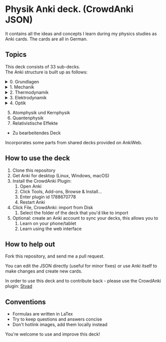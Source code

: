 # Physik Anki deck. (CrowdAnki JSON)

It contains all the ideas and concepts I learn during my physics studies as Anki cards. The cards are all in German.

## Topics
This deck consists of 33 sub-decks.\
The Anki structure is built up as follows:

<details>
  <summary>0. Grundlagen</summary>
  
    i. Fehlerrechnung
    ii. Koryphäen
    iii. Licht
    iv. Periodensystem
    v. Sonnensystem
    
</details>

<details>
  <summary>1. Mechanik</summary>
    <details>
      <summary>&nbsp;&nbsp;i. Translation</summary>
      
        Geschwindigkeit, Beschleunigung, Freier Fall, Erdbeschleunigung,
        Anfangsbedingungen, Kraft, schwere und träge Masse, Bewegungsgleichung, 
        Vektoren, Kräfteaddition, Impuls, Impulserhaltung, Inertialsysteme, 
        Kraftstoß, Newtonsche Axiome, kinetische und potentielle Energie, 
        Energieerhaltung, Energiewandlung, Arbeit, Leistung, Haft- und Gleitreibung.
  </details>
  <details>
      <summary>&nbsp;&nbsp;ii. Rotation</summary>
  
        Winkelgeschwindigkeit, Winkelbeschleunigung, gleichmäßig beschleunigte Drehbewegung, Drehmoment, 
        Vektorprodukt, Rotationsenergie, Trägheitsmoment, Schwerpunkt, 
        Steinerscher Satz, Drehimpuls, Drehimpulserhaltung, Zentripetal- und Zentrifugalkraft, 
        Scheinkräfte, Corioliskraft, Foucaultpendel, Kreisel, 
        Präzession, Nutation, Trägheitstensor, stabile und labile Drehachsen.
  </details>
  <details>
    <summary>&nbsp;&nbsp;iii. Gravitation</summary>
  
        Gravitationsgesetz, konservatives Kraftfeld, Gradient, Gezeiten, 
        Fluchtgeschwindigkeit, Planetenbewegung, Bewegung um Schwerpunkt, Keplersche Gesetze.
  </details>
  <details>
    <summary>&nbsp;&nbsp;iv. Schwingungen und Wellen</summary>
  
      Federpendel, Fadenpendel, harmonischer Oszillator, Lösung der Bewegungsgleichung, 
      gekoppelte Schwingungen, Schwebungen, gedämpfte Schwingungen, Schwingfall, 
      aperiodischer Grenzfall, Kriechfall, Erzwungene Schwingungen, Resonanz, 
      Beschreibung mit komplexen Zahlen, Fourierzerlegung periodischer und aperiodischer Funktionen, Wellen, Phasengeschwindigkeit,
      Wellengleichung, Polarisation, Interferenz, Reflexion, 
      stehende Wellen, Interferenz am Doppelspalt, Dopplereffekt, Machkegel.
  </details>
  <details>
    <summary>&nbsp;&nbsp;v. Deformierbare Körper</summary>
  
      Scherung, Schermodul, Torsion, Verbiegung von Balken, 
      Hydrostatik, Druck, hydrostatischer Druck, Auftrieb, 
      Stabilität beim Schwimmen, Oberflächen- und Grenzflächenspannung, Druck in Ballons, Oberflächenkraft, 
      Meniskus, Kapillarkräfte, Strömungen, Strömungsfeld, 
      Fluss, Stromdichte, Kontinuitätsgleichung, Divergenz, 
      Gaußscher Satz, Viskosität, Rohrströmung, Bernoullische Gleichung, 
      Kavitation, Messung der Strömungsgeschwindigkeit, Tragflächenprofil, laminare und turbulente Strömung, 
      Reynoldszahl, Strömungswiderstand, Newtonreibung, Widerstandsbeiwert, 
      Rotation, Stokesscher Satz.
  </details>
</details>


<details>
  <summary>2. Thermodynamik</summary>
    <details>
      <summary>&nbsp;&nbsp;i. Temperatur und Wärme</summary>
      
        Temperatur, Wärmeausdehnung, Kelvinskala, Gleichung des idealen Gases,
        Kinetische Gastheorie, Innere Energie, Wärmemenge, Erster Hauptsatz,
        Spezifische Wärme, Atomistische Deutung, Freiheitsgrade, Gleichverteilungssatz,
        Abweichungen bei tiefen Temperaturen, Wärmeübertragungsmechanismen, Wärmeleitung, Wärmestrom,
        Wärmeleitfähigkeit, Wärmeleitungsgleichung, Laplace-Operator, Konvektion,
        Wärmestrahlung, Dewar.

  </details>
  <details>
      <summary>&nbsp;&nbsp;ii. Aggregatzustände</summary>
  
        Schmelzwärme, Verdampfungswärme, Volumenänderung, Phasendiagramme,
        Kritischer Punkt, Tripelpunkt, Dampfdruck, Luftfeuchtigkeit,
        Reale Gase, Joule-Thomson-Effekt, van-der-Waals-Gleichung.

  </details>
  <details>
    <summary>&nbsp;&nbsp;iii. Kreisprozesse und Entropie</summary>
  
        Zustandsänderungen des idealen Gases, Isotherme, Isochore, Isobare,
        Adiabate, Carnotprozess, Wirkungsgrad, Reversible und irreversible Prozesse,
        Stirlingprozess, Stirlingmotor und -wärmepumpe, Zweiter Hauptsatz, Entropie,
        Thermodynamische und statistische Definition, Entropieänderung bei Temperaturausgleich, Mischung und Kreisprozessen.
  </details>
  <details>
    <summary>&nbsp;&nbsp;iv. Technische Verfahren</summary>
  
      Federpendel, Fadenpendel, harmonischer Oszillator, Lösung der Bewegungsgleichung, 
      gekoppelte Schwingungen, Schwebungen, gedämpfte Schwingungen, Schwingfall, 
      aperiodischer Grenzfall, Kriechfall, Erzwungene Schwingungen, Resonanz, 
      Beschreibung mit komplexen Zahlen, Fourierzerlegung periodischer und aperiodischer Funktionen, Wellen, Phasengeschwindigkeit,
      Wellengleichung, Polarisation, Interferenz, Reflexion, 
      stehende Wellen, Interferenz am Doppelspalt, Dopplereffekt, Machkegel.
  </details>
  <details>
    <summary>&nbsp;&nbsp;v. Deformierbare Körper</summary>
  
        Erzeugung tiefer Temperaturen, Gasverflüssigung, Kühlschrank, Trockeneisherstellung,
        Vakuumerzeugung, Drehschieberpumpe, Turbomolekularpumpe, Druckmessung,
        Piraniröhre, Kristallzucht aus der Schmelze und aus der Gasphase, Epitaxie.
  </details>
</details>

<details>
  <summary>3. Elektrodynamik</summary>
    <details>
      <summary>&nbsp;&nbsp;i. Elektrostatik</summary>
      
        Ladung, Coulombkraft, Elektrisches Feld, Feldlinien,
        Monopol, Dipol, Potential, Spannung,
        Äquipotentialflächen, Metalle, Faradaybecher, Elektrischer Fluss,
        Kondensator, Kapazität, Ladung, Energie eines Kondensators,
        Energiedichte des Elektrischen Felds, Reihen- und Parallelschaltung, Elementarladung, Millikanversuch,
        Influenz, Dielektrika, Verschiebungs- und Orientierungspolarisation, Polarisierung,
        Dipol, Situation an Grenzflächen, Piezoeffekt.
  </details>
  <details>
      <summary>&nbsp;&nbsp;ii. Gleichströme </summary>
  
        Strom, Elektrischer Widerstand, Ohmsches Gesetz, Spezifischer Widerstand,
        Elektrische Leistung, Kirchhoffsche Gesetze, Reihen- und Parallelschaltung, Strom- und Spannungsmessung,
        Potentiometer, Brückenschaltung, Entladung eines Kondensators, Mikroskopische Betrachtung der Leitung,
        Leitfähigkeit in Lösungen, Elektrolyse, Brennstoffzelle.
  </details>
  <details>
    <summary>&nbsp;&nbsp;iii. Magnetismus</summary>
  
        Magnetfeld, Permanentmagnet, Stromdurchflossene Leiter, Lorentzkraft,
        Drehspulinstrument, Parallele Leiter, Biot-Savart-Gesetz, Kreisförmiger Leiter,
        Halleffekt, Fadenstrahlrohr, Magnetischer Fluss, Quellenfreiheit,
        Monopole, Induktion bei bewegtem Leiter und veränderlichem Magnetfeld, Dynamo, Wirbelströme,
        Lenzsche Regel, Selbstinduktion, Induktivität, Spule,
        Reihen- und Parallelschaltung, Energie der Spule, Energiedichte des Magnetfelds, Magnetisches Moment,
        Drehmoment, Energie und Kraft auf Dipol, Materie im Magnetfeld, Magnetisierung,
        Permeabilität, Suszeptibilität, Diamagnetismus, Supraleitung,
        Paramagnetismus, Ferromagnetismus, Magnetische Domänen, Hysterese.
  </details>
  <details>
    <summary>&nbsp;&nbsp;iv. Wechselstrom und Oszilliskop</summary>
  
        Wechselspannung, Braunsche Röhre, Oszilloskop, Triggern,
        Funktionsgenerator, Effektivwert, Transformator, Kapazitiver und induktiver Widerstand,
        Komplexe Widerstände, Tiefpass, Schwingkreis, Dämpfung,
        Resonanz, Parallel- und Reihenschwingkreis.
  </details>
  <details>
    <summary>&nbsp;&nbsp;v. Elektronische Bauelemente</summary>
  
        Diode, Diodenkennlinie, Zenerdiode, Halbleiter,
        Energiebänder, Dotierung, Photodetektor, Photovoltaik,
        Leuchtdiode, Gleichrichterschaltungen, Glättung, Transistor,
        Verstärker.
  </details>
  
  <details>
    <summary>&nbsp;&nbsp;vi. Elektromagnetische Wellen</summary>
  
        Maxwellsche Gesetze, Verschiebungsstrom, Wellengleichung, elektromagnetische Wellen,
        Polarisation und Phase, Dipolantenne, Dipolcharakteristik, Poyntingvektor,
        stehende Wellen, Drahtwellen, Koaxialleiter, optimale Antennenlänge,
        Rundfunkempfang, Amplitudenmodulation.
  </details>
</details>

<details>
  <summary>4. Optik</summary>
    <details>
      <summary>&nbsp;&nbsp;i. Beugung und Interferenz</summary>
      
        Wellengleichung, Ebene Wellen und Kugelwellen, Beugung, Huygenssches Prinzip,
        Interferenz, Zeigerdiagramme, Doppelspalt, Einfachspalt,
        Lochblende, Unendliches und endliches Gitter, Kohärenz, Michelson-Interferometer,
        Unschärferelation, Fresnellinsen, Holographie.  
  </details>
  <details>
      <summary>&nbsp;&nbsp;ii. Reflexion, Brechung, Polarisation</summary>
  
        Reflexion, Brechung, Brechungsgesetz, Prisma,
        Partielle Reflexion, Totalreflexion, Lichtleiter, Wellenvektor an Grenzflächen,
        Frustrierte Totalreflexion, Polarisation, Polarisatoren, Brewsterwinkel,
        Intensitäten bei Reflexion und Brechung, Schichtinterferenzen, Dispersion, Absorption,
        Polarisationsformen, Optische Aktivität, Doppelbrechung, Faradayeffekt.
  </details>
  <details>
    <summary>&nbsp;&nbsp;iii. Abbildung</summary>
  
        Sammel- und Zerstreuungslinsen, Abbildungsgleichung, Kombination von Linsen, Hohl- und Wölbspiegel,
        Auge, Fehlsichtigkeit, Reelles und virtuelles Bild, Lupe,
        Mikroskop, Kepler- und Galileifernrohr, Auflösungsvermögen, Linsenfehler,
        Aberration.
  </details>
  <details>
    <summary>&nbsp;&nbsp;iv. Optische Verfahren</summary>
  
        Emissions- und Absorptionsspektroskopie, Gitterspektrometer, Fabry-Perot-Interferometer, Optische Filterung,
        Hell- und Dunkelfeldabbildung, Phasenkontrast.
  </details>
</details>


5. Atomphysik und Kernphysik
6. Quantenphysik
7. Relativistische Effekte
* Zu bearbeitendes Deck

Incorporates some parts from shared decks provided on AnkiWeb.

## How to use the deck
1. Clone this repository
1. Get Anki for desktop (Linux, Windows, macOS)
1. Install the CrowdAnki Plugin:
    1. Open Anki
    1. Click Tools, Add-ons, Browse & Install...
    1. Enter plugin id 1788670778
    1. Restart Anki
1. Click File, CrowdAnki: import from Disk
    1. Select the folder of the deck that you'd like to import
1. Optional: create an Anki account to sync your decks, this allows you to
    1. Learn on your phone/tablet
    1. Learn using the web interface


## How to help out

Fork this repository, and send me a pull request.

You can edit the JSON directly (useful for minor fixes) or use Anki itself to make changes and create new cards.

In order to use this deck and to contribute back - please use the CrowdAnki plugin: [Stvad](https://github.com/Stvad/CrowdAnki)

## Conventions

- Formulas are written in LaTex
- Try to keep questions and answers concise
- Don't hotlink images, add them locally instead

You're welcome to use and improve this deck!



